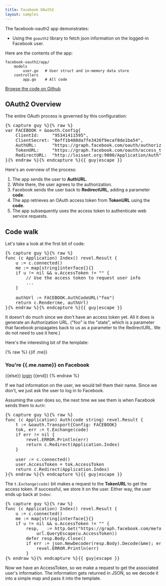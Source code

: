 ```yaml
---
title: Facebook OAuth2
layout: samples
---
```


The facebook-oauth2 app demonstrates:

* Using the `goauth2` library to fetch json information on the logged-in
  Facebook user.

Here are the contents of the app:

	facebook-oauth2/app/
		models
			user.go   # User struct and in-memory data store
		controllers
			app.go    # All code

[Browse the code on Github](https://github.com/revel/revel/tree/master/samples/facebook-oauth2)

## OAuth2 Overview

The entire OAuth process is governed by this configuration:

<pre class="prettyprint lang-go">{% capture guy %}{% raw %}
var FACEBOOK = &oauth.Config{
	ClientId:     "95341411595",
	ClientSecret: "8eff1b488da7fe3426f9ecaf8de1ba54",
	AuthURL:      "https://graph.facebook.com/oauth/authorize",
	TokenURL:     "https://graph.facebook.com/oauth/access_token",
	RedirectURL:  "http://loisant.org:9000/Application/Auth",
}{% endraw %}{% endcapture %}{{ guy|escape }}
</pre>

Here's an overview of the process:

1. The app sends the user to **AuthURL**.
2. While there, the user agrees to the authorization.
3. Facebook sends the user back to **RedirectURL**, adding a parameter **code**.
4. The app retrieves an OAuth access token from **TokenURL** using the **code**.
5. The app subsequently uses the access token to authenticate web service requests.

## Code walk

Let's take a look at the first bit of code:

<pre class="prettyprint lang-go">{% capture guy %}{% raw %}
func (c Application) Index() revel.Result {
	u := c.connected()
	me := map[string]interface{}{}
	if u != nil && u.AccessToken != "" {
		// Use the access token to request user info
		...
	}

	authUrl := FACEBOOK.AuthCodeURL("foo")
	return c.Render(me, authUrl)
}{% endraw %}{% endcapture %}{{ guy|escape }}
</pre>

It doesn't do much since we don't have an access token yet.  All it does is
generate an Authorization URL.  ("foo" is the "state", which is a parameter that
facebook propagates back to us as a parameter to the RedirectURL.  We do not
need to use it here.)

Here's the interesting bit of the template:

{% raw %}
	{{if .me}}
	<h3>You're {{.me.name}} on Facebook</h3>
	{{else}}
	<a href="{{.authUrl}}">login</a>
	{{end}}
{% endraw %}

If we had information on the user, we would tell them their name.  Since we
don't, we just ask the user to log in to Facebook.

Assuming the user does so, the next time we see them is when Facebook sends them
to `Auth`:

<pre class="prettyprint lang-go">{% capture guy %}{% raw %}
func (c Application) Auth(code string) revel.Result {
	t := &oauth.Transport{Config: FACEBOOK}
	tok, err := t.Exchange(code)
	if err != nil {
		revel.ERROR.Println(err)
		return c.Redirect(Application.Index)
	}

	user := c.connected()
	user.AccessToken = tok.AccessToken
	return c.Redirect(Application.Index)
}{% endraw %}{% endcapture %}{{ guy|escape }}
</pre>

The `t.Exchange(code)` bit makes a request to the **TokenURL** to get the access
token.  If successful, we store it on the user.  Either way, the user ends up
back at `Index`:

<pre class="prettyprint lang-go">{% capture guy %}{% raw %}
func (c Application) Index() revel.Result {
	u := c.connected()
	me := map[string]interface{}{}
	if u != nil && u.AccessToken != "" {
		resp, _ := http.Get("https://graph.facebook.com/me?access_token=" +
			url.QueryEscape(u.AccessToken))
		defer resp.Body.Close()
		if err := json.NewDecoder(resp.Body).Decode(&me); err != nil {
			revel.ERROR.Println(err)
		}
{% endraw %}{% endcapture %}{{ guy|escape }}
</pre>

Now we have an AccessToken, so we make a request to get the associated user's
information.  The information gets returned in JSON, so we decode it into a
simple map and pass it into the template.
